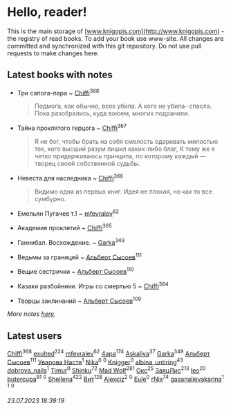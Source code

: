# Hello, reader!
This is the main storage of [www.knigopis.com](http://www.knigopis.com) - the registry of read books.
To add your book use www-site. All changes are committed and synchronized with this git repository.
Do not use pull requests to make changes here.


## Latest books with notes
* Три сапога-пара ~ [Chiffi](users/105/105831994080785626680-google)<sup>368</sup>
    > Подмога, как обычно, всех убила. А кого не убила- спасла. Пока разобрались, куда воюем, многих подранили.

* Тайна проклятого герцога ~ [Chiffi](users/105/105831994080785626680-google)<sup>367</sup>
    > Я не бог, чтобы брать на себя смелость одаривать милостью тех, кого высший разум лишил каких-либо благ,  К тому же я четко придерживаюсь принципа, по которому каждый — творец своей собственной судьбы.

* Невеста для наследника ~ [Chiffi](users/105/105831994080785626680-google)<sup>366</sup>
    > Видимо одна из первых книг.  Идея не плохая, но как то все сумбурно.

* Емельян Пугачев т.1 ~ [mfevralev](users/140/140966150-vkontakte)<sup>62</sup>

* Академия проклятий ~ [Chiffi](users/105/105831994080785626680-google)<sup>365</sup>

* Ганнибал. Восхождение. ~ [Garka](users/115/115753719718250012620-google)<sup>349</sup>

* Ведьмы за границей ~ [Альберт Сысоев](users/474/47446642-vkontakte)<sup>111</sup>

* Вещие сестрички ~ [Альберт Сысоев](users/474/47446642-vkontakte)<sup>110</sup>

* Казаки разбойники. Игры со смертью 5 ~ [Chiffi](users/105/105831994080785626680-google)<sup>364</sup>

* Творцы заклинаний ~ [Альберт Сысоев](users/474/47446642-vkontakte)<sup>109</sup>


_More notes [here](latest_books_with_notes.md)._


## Latest users
[Chiffi](users/105/105831994080785626680-google)<sup>368</sup> 
[exulted](users/100/100599204551896265722-google)<sup>224</sup> 
[mfevralev](users/140/140966150-vkontakte)<sup>62</sup> 
[4apa](users/117/117392596378069249667-google)<sup>174</sup> 
[Askaliya](users/326/326783541-vkontakte)<sup>37</sup> 
[Garka](users/115/115753719718250012620-google)<sup>349</sup> 
[Альберт Сысоев](users/474/47446642-vkontakte)<sup>111</sup> 
[Уварова Настя](users/720/720637983-vkontakte)<sup>1</sup> 
[Nika](users/112/112175696674200715149-google)<sup>0</sup> 
[](users/101/101637604397474908542-google)<sup>0</sup> 
[Knigger](users/762/762419130-vkontakte)<sup>0</sup> 
[albina_untiring](users/257/2579695-vkontakte)<sup>43</sup> 
[dobrova_nails](users/606/6069210-vkontakte)<sup>1</sup> 
[Timur](users/107/107645396695684639157-google)<sup>0</sup> 
[Shinku](users/109/109176126475581739292-google)<sup>72</sup> 
[Mad Wolf](users/947/94738840-vkontakte)<sup>281</sup> 
[Окс](users/102/102536471289425216982-google)<sup>25</sup> 
[ЗаяцЛис](users/112/112388384595246311466-google)<sup>213</sup> 
[leo](users/106/106915386474260202605-google)<sup>20</sup> 
[butercupa](users/193/193697993-vkontakte)<sup>91</sup> 
[](users/113/113891504788165801147-google)<sup>0</sup> 
[Shellena](users/134/13413591548892934957-mailru)<sup>422</sup> 
[Вит](users/300/300273923-vkontakte)<sup>128</sup> 
[Alexciz](users/104/104402554069177138887-google)<sup>2</sup> 
[](users/106/106998138906207539605-google)<sup>0</sup> 
[Eule](users/111/111792174175954051826-google)<sup>0</sup> 
[rNix](users/227/22742452-yandex)<sup>74</sup> 
[gasanalievakarina](users/563/563255998-yandex)<sup>1</sup> 
[](users/111/111615427149312226167-google)<sup>1</sup> 
[](users/338/3387454224572547166-mailru)<sup>0</sup> 


_23.07.2023 18:39:19_
